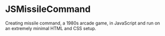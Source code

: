 # JSMissileCommand
Creating missile command, a 1980s arcade game, in JavaScript and run on an extremely minimal HTML and CSS setup.
